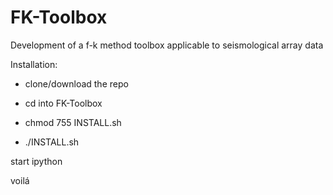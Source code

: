 # FK-Toolbox
Development of a f-k method toolbox applicable to seismological array data 


Installation:

- clone/download the repo

- cd into FK-Toolbox

- chmod 755 INSTALL.sh

- ./INSTALL.sh



start ipython

voilá
